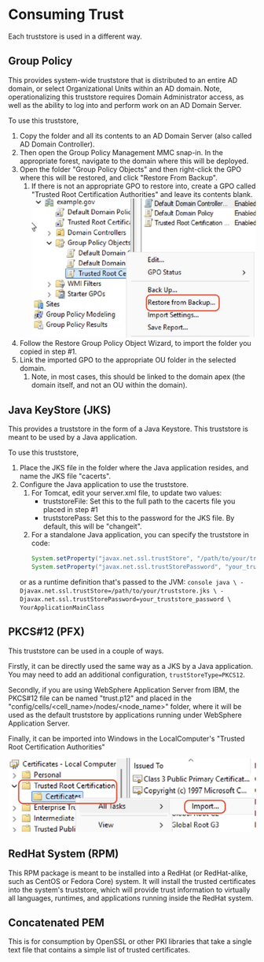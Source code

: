 # Consuming Trust

Each truststore is used in a different way. 

## Group Policy
This provides system-wide truststore that is distributed to an entire AD domain, or select Organizational Units within an AD domain. Note, operationalizing this truststore requires Domain Administrator access, as well as the ability to log into and perform work on an AD Domain Server. 

To use this truststore, 
1. Copy the folder and all its contents to an AD Domain Server (also called AD Domain Controller). 
2. Then open the Group Policy Management MMC snap-in. In the appropriate forest, navigate to the domain where this will be deployed. 
3. Open the folder "Group Policy Objects" and then right-click the GPO where this will be restored, and click "Restore From Backup".
   1. If there is not an appropriate GPO to restore into, create a GPO called "Trusted Root Certification Authorities" and leave its contents blank.
![Importing GPO](import_gpo.jpeg)
4. Follow the Restore Group Policy Object Wizard, to import the folder you copied in step #1.
5. Link the imported GPO to the appropriate OU folder in the selected domain. 
   1. Note, in most cases, this should be linked to the domain apex (the domain itself, and not an OU within the domain).

## Java KeyStore (JKS)
This provides a truststore in the form of a Java Keystore. This truststore is meant to be used by a Java application. 

To use this truststore,
1. Place the JKS file in the folder where the Java application resides, and name the JKS file "cacerts".
2. Configure the Java application to use the truststore.
   1. For Tomcat, edit your server.xml file, to update two values:
      * truststoreFile: Set this to the full path to the cacerts file you placed in step #1
      * truststorePass: Set this to the password for the JKS file. By default, this will be "changeit". 
    2. For a standalone Java application, you can specify the truststore in code:
        ````java
        System.setProperty("javax.net.ssl.trustStore", "/path/to/your/truststore.jks");
        System.setProperty("javax.net.ssl.trustStorePassword", "your_truststore_password");
        ````
    or as a runtime definition that's passed to the JVM:
        ```console
        java \
         -Djavax.net.ssl.trustStore=/path/to/your/truststore.jks \
         -Djavax.net.ssl.trustStorePassword=your_truststore_password \
         YourApplicationMainClass
        ```
        

## PKCS#12 (PFX)
This truststore can be used in a couple of ways. 

Firstly, it can be directly used the same way as a JKS by a Java application. You may need to add an additional configuration, ````trustStoreType=PKCS12````. 

Secondly, if you are using WebSphere Application Server from IBM, the PKCS#12 file can be named "trust.p12" and placed in the "config/cells/<cell_name>/nodes/<node_name>" folder, where it will be used as the default truststore by applications running under WebSphere Application Server.

Finally, it can be imported into Windows in the LocalComputer's "Trusted Root Certification Authorities"

![Importing Into Windows Truststore](import_p12_into_windows_truststore.jpeg)

## RedHat System (RPM)
This RPM package is meant to be installed into a RedHat (or RedHat-alike, such as CentOS or Fedora Core) system. It will install the trusted certificates into the system's truststore, which will provide trust information to virtually all languages, runtimes, and applications running inside the RedHat system. 

## Concatenated PEM
This is for consumption by OpenSSL or other PKI libraries that take a single text file that contains a simple list of trusted certificates. 
